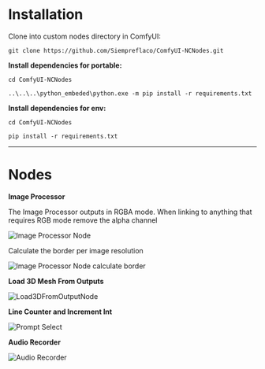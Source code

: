 # Installation
Clone into custom nodes directory in ComfyUI:

`git clone https://github.com/Siempreflaco/ComfyUI-NCNodes.git`

**Install dependencies for portable:**

`cd ComfyUI-NCNodes`

`..\..\..\python_embeded\python.exe -m pip install -r requirements.txt`

**Install dependencies for env:**

`cd ComfyUI-NCNodes`

`pip install -r requirements.txt`

---

# Nodes

**Image Processor**

The Image Processor outputs in RGBA mode. When linking to anything that requires RGB mode remove the alpha channel

![Image Processor Node](https://github.com/user-attachments/assets/6b70634c-5505-470f-aae1-a413feb8fe4b)

Calculate the border per image resolution

![Image Processor Node calculate border](https://github.com/user-attachments/assets/571760a8-f5b2-4cfd-b0b2-763ee958991f)

**Load 3D Mesh From Outputs**

![Load3DFromOutputNode](https://github.com/user-attachments/assets/5141564f-4130-4e62-99e9-4869c8fe41f0)

**Line Counter and Increment Int**

![Prompt Select](https://github.com/user-attachments/assets/bebe87b9-d1a1-42d2-9f10-a0c4a44cec8b)

**Audio Recorder**

![Audio Recorder](https://github.com/user-attachments/assets/61586382-3e71-493e-aefa-0f81c3fb1c44)


